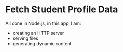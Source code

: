 # Fetch Student Profile Data

All done in Node.js, in this app, I am:
  * creating an HTTP server
  * serving files
  * generating dynamic content 
  
